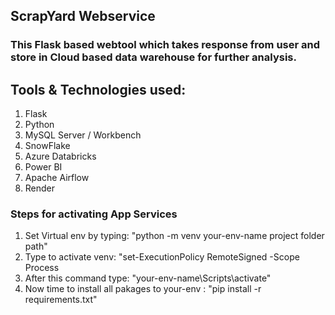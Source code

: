 ## ScrapYard Webservice ###

### This Flask based webtool which takes response from user and store in Cloud based data warehouse for further analysis.

## Tools & Technologies used:
1. Flask
2. Python
3. MySQL Server / Workbench
4. SnowFlake
5. Azure Databricks
6. Power BI 
7. Apache Airflow
8. Render

### Steps for activating App Services

1. Set Virtual env by typing: "python -m venv your-env-name project folder path"
2. Type to activate venv: "set-ExecutionPolicy RemoteSigned -Scope Process
3. After this command type: "your-env-name\Scripts\activate"
4. Now time to install all pakages to your-env : "pip install -r requirements.txt"
